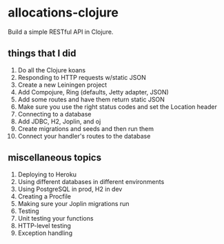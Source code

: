 # allocations-clojure

Build a simple RESTful API in Clojure.

## things that I did

1. Do all the Clojure koans
1. Responding to HTTP requests w/static JSON
  1. Create a new Leiningen project
  1. Add Compojure, Ring (defaults, Jetty adapter, JSON)
  1. Add some routes and have them return static JSON
  1. Make sure you use the right status codes and set the Location header
1. Connecting to a database
  1. Add JDBC, H2, Joplin, and oj
  1. Create migrations and seeds and then run them
  1. Connect your handler's routes to the database

## miscellaneous topics

1. Deploying to Heroku
  1. Using different databases in different environments
  1. Using PostgreSQL in prod, H2 in dev
  1. Creating a Procfile
  1. Making sure your Joplin migrations run
1. Testing
  1. Unit testing your functions
  1. HTTP-level testing
1. Exception handling
